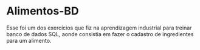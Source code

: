 # Alimentos-BD
Esse foi um dos exercícios que fiz na aprendizagem industrial para treinar banco de dados SQL, aonde consistia em fazer o cadastro de ingredientes para um alimento.
